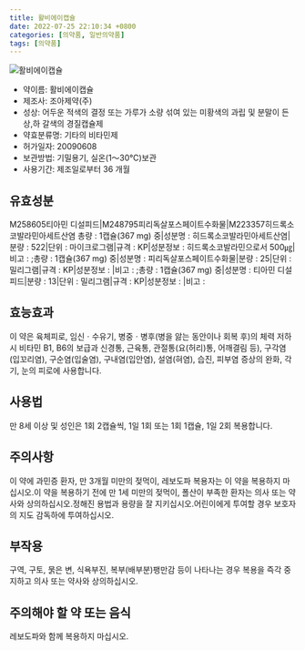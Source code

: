 ```yaml
---
title: 활비에이캡슐
date: 2022-07-25 22:10:34 +0800
categories: [의약품, 일반의약품]
tags: [의약품]
---
```

![활비에이캡슐](https://nedrug.mfds.go.kr/pbp/cmn/itemImageDownload/149723201580000003)

- 약이름: 활비에이캡슐
- 제조사: 조아제약(주)
- 성상: 어두운 적색의 결정 또는 가루가 소량 섞여 있는 미황색의 과립 및 분말이 든 상,하 갈색의 경질캡슐제
- 약효분류명: 기타의 비타민제
- 허가일자: 20090608
- 보관방법: 기밀용기, 실온(1～30℃)보관
- 사용기간: 제조일로부터 36 개월
## 유효성분
M258605티아민 디설피드|M248795피리독살포스페이트수화물|M223357히드록소코발라민아세트산염
총량 : 1캡슐(367 mg) 중|성분명 : 히드록소코발라민아세트산염|분량 : 522|단위 : 마이크로그램|규격 : KP|성분정보 : 히드록소코발라민으로서 500㎍|비고 : ;총량 : 1캡슐(367 mg) 중|성분명 : 피리독살포스페이트수화물|분량 : 25|단위 : 밀리그램|규격 : KP|성분정보 : |비고 : ;총량 : 1캡슐(367 mg) 중|성분명 : 티아민 디설피드|분량 : 13|단위 : 밀리그램|규격 : KP|성분정보 : |비고 :
## 효능효과
이 약은 육체피로, 임신ㆍ수유기, 병중ㆍ병후(병을 앓는 동안이나 회복 후)의 체력 저하 시 비타민 B1, B6의 보급과 신경통, 근육통, 관절통(요(허리)통, 어깨결림 등), 구각염(입꼬리염), 구순염(입술염), 구내염(입안염), 설염(혀염), 습진, 피부염 증상의 완화, 각기, 눈의 피로에 사용합니다.
## 사용법
만 8세 이상 및 성인은 1회 2캡슐씩, 1일 1회 또는 1회 1캡슐, 1일 2회 복용합니다.
## 주의사항
이 약에 과민증 환자, 만 3개월 미만의 젖먹이, 레보도파 복용자는 이 약을 복용하지 마십시오.이 약을 복용하기 전에 만 1세 미만의 젖먹이, 폴산이 부족한 환자는 의사 또는 약사와 상의하십시오.정해진 용법과 용량을 잘 지키십시오.어린이에게 투여할 경우 보호자의 지도 감독하에 투여하십시오.
## 부작용
구역, 구토, 묽은 변, 식욕부진, 복부(배부분)팽만감 등이 나타나는 경우 복용을 즉각 중지하고 의사 또는 약사와 상의하십시오.
## 주의해야 할 약 또는 음식
레보도파와 함께 복용하지 마십시오.
